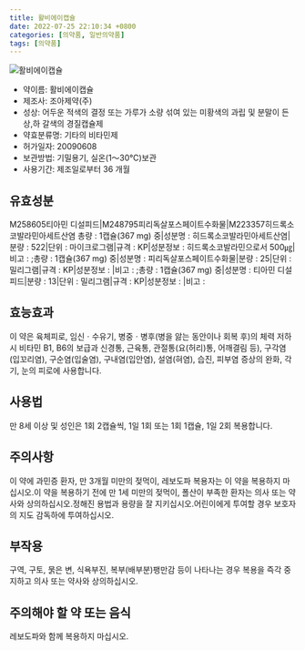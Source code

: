 ```yaml
---
title: 활비에이캡슐
date: 2022-07-25 22:10:34 +0800
categories: [의약품, 일반의약품]
tags: [의약품]
---
```

![활비에이캡슐](https://nedrug.mfds.go.kr/pbp/cmn/itemImageDownload/149723201580000003)

- 약이름: 활비에이캡슐
- 제조사: 조아제약(주)
- 성상: 어두운 적색의 결정 또는 가루가 소량 섞여 있는 미황색의 과립 및 분말이 든 상,하 갈색의 경질캡슐제
- 약효분류명: 기타의 비타민제
- 허가일자: 20090608
- 보관방법: 기밀용기, 실온(1～30℃)보관
- 사용기간: 제조일로부터 36 개월
## 유효성분
M258605티아민 디설피드|M248795피리독살포스페이트수화물|M223357히드록소코발라민아세트산염
총량 : 1캡슐(367 mg) 중|성분명 : 히드록소코발라민아세트산염|분량 : 522|단위 : 마이크로그램|규격 : KP|성분정보 : 히드록소코발라민으로서 500㎍|비고 : ;총량 : 1캡슐(367 mg) 중|성분명 : 피리독살포스페이트수화물|분량 : 25|단위 : 밀리그램|규격 : KP|성분정보 : |비고 : ;총량 : 1캡슐(367 mg) 중|성분명 : 티아민 디설피드|분량 : 13|단위 : 밀리그램|규격 : KP|성분정보 : |비고 :
## 효능효과
이 약은 육체피로, 임신ㆍ수유기, 병중ㆍ병후(병을 앓는 동안이나 회복 후)의 체력 저하 시 비타민 B1, B6의 보급과 신경통, 근육통, 관절통(요(허리)통, 어깨결림 등), 구각염(입꼬리염), 구순염(입술염), 구내염(입안염), 설염(혀염), 습진, 피부염 증상의 완화, 각기, 눈의 피로에 사용합니다.
## 사용법
만 8세 이상 및 성인은 1회 2캡슐씩, 1일 1회 또는 1회 1캡슐, 1일 2회 복용합니다.
## 주의사항
이 약에 과민증 환자, 만 3개월 미만의 젖먹이, 레보도파 복용자는 이 약을 복용하지 마십시오.이 약을 복용하기 전에 만 1세 미만의 젖먹이, 폴산이 부족한 환자는 의사 또는 약사와 상의하십시오.정해진 용법과 용량을 잘 지키십시오.어린이에게 투여할 경우 보호자의 지도 감독하에 투여하십시오.
## 부작용
구역, 구토, 묽은 변, 식욕부진, 복부(배부분)팽만감 등이 나타나는 경우 복용을 즉각 중지하고 의사 또는 약사와 상의하십시오.
## 주의해야 할 약 또는 음식
레보도파와 함께 복용하지 마십시오.
